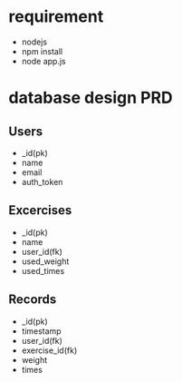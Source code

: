 # requirement
- nodejs
- npm install
- node app.js


# database design PRD

## Users
- _id(pk)
- name
- email
- auth_token

## Excercises
- _id(pk)
- name
- user_id(fk)
- used_weight
- used_times

## Records
- _id(pk)
- timestamp
- user_id(fk)
- exercise_id(fk)
- weight
- times